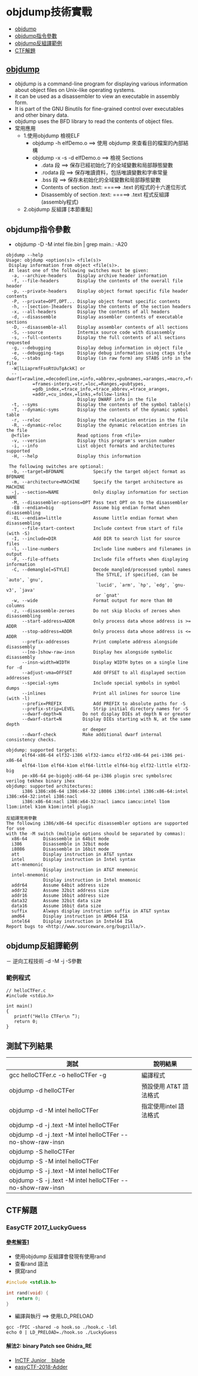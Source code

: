 # objdump技術實戰
- [objdump](#objdump)
- [objdump指令參數](#objdump指令參數)
- [objdump反組譯範例](#objdump反組譯範例)
- [CTF解題](#CTF解題)

## [objdump]()
- objdump is a command-line program for displaying various information about object files on Unix-like operating systems.
- it can be used as a disassembler to view an executable in assembly form. 
- It is part of the GNU Binutils for fine-grained control over executables and other binary data. 
- objdump uses the BFD library to read the contents of object files.
- 常用應用
  - 1.使用objdump 檢視ELF
    - objdump -h elfDemo.o ==> 使用 objdump 來查看目的檔案的內部結構
    - objdump -x -s -d elfDemo.o  ==> 檢視 Sections
      - .data 段 ==> 保存已經初始化了的全域變數和局部靜態變數
      - .rodata 段  ==> 保存唯讀資料，包括唯讀變數和字串常量
      - .bss 段 ==> 保存未初始化的全域變數和局部靜態變數
      - Contents of section .text:      =====> .text 的程式的十六進位形式
      - Disassembly of section .text:   =====> .text 程式反組譯(assembly程式)
  - 2.objdump 反組譯 [本節重點]

## objdump指令參數
- objdump -D -M intel file.bin | grep main.: -A20
```
objdump --help
Usage: objdump <option(s)> <file(s)>
 Display information from object <file(s)>.
 At least one of the following switches must be given:
  -a, --archive-headers    Display archive header information
  -f, --file-headers       Display the contents of the overall file header
  -p, --private-headers    Display object format specific file header contents
  -P, --private=OPT,OPT... Display object format specific contents
  -h, --[section-]headers  Display the contents of the section headers
  -x, --all-headers        Display the contents of all headers
  -d, --disassemble        Display assembler contents of executable sections
  -D, --disassemble-all    Display assembler contents of all sections
  -S, --source             Intermix source code with disassembly
  -s, --full-contents      Display the full contents of all sections requested
  -g, --debugging          Display debug information in object file
  -e, --debugging-tags     Display debug information using ctags style
  -G, --stabs              Display (in raw form) any STABS info in the file
  -W[lLiaprmfFsoRtUuTgAckK] or
  --dwarf[=rawline,=decodedline,=info,=abbrev,=pubnames,=aranges,=macro,=frames,
          =frames-interp,=str,=loc,=Ranges,=pubtypes,
          =gdb_index,=trace_info,=trace_abbrev,=trace_aranges,
          =addr,=cu_index,=links,=follow-links]
                           Display DWARF info in the file
  -t, --syms               Display the contents of the symbol table(s)
  -T, --dynamic-syms       Display the contents of the dynamic symbol table
  -r, --reloc              Display the relocation entries in the file
  -R, --dynamic-reloc      Display the dynamic relocation entries in the file
  @<file>                  Read options from <file>
  -v, --version            Display this program's version number
  -i, --info               List object formats and architectures supported
  -H, --help               Display this information

 The following switches are optional:
  -b, --target=BFDNAME           Specify the target object format as BFDNAME
  -m, --architecture=MACHINE     Specify the target architecture as MACHINE
  -j, --section=NAME             Only display information for section NAME
  -M, --disassembler-options=OPT Pass text OPT on to the disassembler
  -EB --endian=big               Assume big endian format when disassembling
  -EL --endian=little            Assume little endian format when disassembling
      --file-start-context       Include context from start of file (with -S)
  -I, --include=DIR              Add DIR to search list for source files
  -l, --line-numbers             Include line numbers and filenames in output
  -F, --file-offsets             Include file offsets when displaying information
  -C, --demangle[=STYLE]         Decode mangled/processed symbol names
                                  The STYLE, if specified, can be `auto', `gnu',
                                  `lucid', `arm', `hp', `edg', `gnu-v3', `java'
                                  or `gnat'
  -w, --wide                     Format output for more than 80 columns
  -z, --disassemble-zeroes       Do not skip blocks of zeroes when disassembling
      --start-address=ADDR       Only process data whose address is >= ADDR
      --stop-address=ADDR        Only process data whose address is <= ADDR
      --prefix-addresses         Print complete address alongside disassembly
      --[no-]show-raw-insn       Display hex alongside symbolic disassembly
      --insn-width=WIDTH         Display WIDTH bytes on a single line for -d
      --adjust-vma=OFFSET        Add OFFSET to all displayed section addresses
      --special-syms             Include special symbols in symbol dumps
      --inlines                  Print all inlines for source line (with -l)
      --prefix=PREFIX            Add PREFIX to absolute paths for -S
      --prefix-strip=LEVEL       Strip initial directory names for -S
      --dwarf-depth=N        Do not display DIEs at depth N or greater
      --dwarf-start=N        Display DIEs starting with N, at the same depth
                             or deeper
      --dwarf-check          Make additional dwarf internal consistency checks.      

objdump: supported targets: 
      elf64-x86-64 elf32-i386 elf32-iamcu elf32-x86-64 pei-i386 pei-x86-64 
      elf64-l1om elf64-k1om elf64-little elf64-big elf32-little elf32-big 
      pe-x86-64 pe-bigobj-x86-64 pe-i386 plugin srec symbolsrec verilog tekhex binary ihex
objdump: supported architectures: 
      i386 i386:x86-64 i386:x64-32 i8086 i386:intel i386:x86-64:intel i386:x64-32:intel i386:nacl 
      i386:x86-64:nacl i386:x64-32:nacl iamcu iamcu:intel l1om l1om:intel k1om k1om:intel plugin

反組譯常用參數
The following i386/x86-64 specific disassembler options are supported for use
with the -M switch (multiple options should be separated by commas):
  x86-64      Disassemble in 64bit mode
  i386        Disassemble in 32bit mode
  i8086       Disassemble in 16bit mode
  att         Display instruction in AT&T syntax
  intel       Display instruction in Intel syntax
  att-mnemonic
              Display instruction in AT&T mnemonic
  intel-mnemonic
              Display instruction in Intel mnemonic
  addr64      Assume 64bit address size
  addr32      Assume 32bit address size
  addr16      Assume 16bit address size
  data32      Assume 32bit data size
  data16      Assume 16bit data size
  suffix      Always display instruction suffix in AT&T syntax
  amd64       Display instruction in AMD64 ISA
  intel64     Display instruction in Intel64 ISA
Report bugs to <http://www.sourceware.org/bugzilla/>.
```
## objdump反組譯範例
－ 逆向工程技術 -d  -M -j -S參數

### 範例程式  
```
// helloCTFer.c
#include <stdio.h>

int main()
{
   printf("Hello CTFer\n ”);
   return 0;
}
```
## 測試下列結果

| 測試 | 說明結果  |
|------ | -------- |
|gcc helloCTFer.c -o helloCTFer -g|編譯程式|
|objdump -d helloCTFer |預設使用 AT&T 語法格式|
|objdump -d -M intel helloCTFer| 指定使用intel 語法格式|
|objdump -d -j .text -M intel helloCTFer ||
|objdump -d -j .text -M intel helloCTFer --no-show-raw-insn  ||
|objdump -S helloCTFer ||
|objdump -S -M intel helloCTFer||
|objdump -S -j .text -M intel helloCTFer ||
|objdump -S -j .text -M intel helloCTFer --no-show-raw-insn  ||

## CTF解題
### EasyCTF 2017_LuckyGuess 
#### [參考解答1](https://github.com/ss8651twtw/Reverse-CTF-writeups/tree/main/EasyCTF_LuckyGuess)
- 使用objdump 反組譯會發現有使用rand 
- 查看rand 語法
- 撰寫rand
```c
#include <stdlib.h>

int rand(void) {
	return 0;
}
```
- 編譯與執行 ==> 使用LD_PRELOAD
```
gcc -fPIC -shared -o hook.so ./hook.c -ldl
echo 0 | LD_PRELOAD=./hook.so ./LuckyGuess
```
#### 解法2: binary Patch see Ghidra_RE

- [InCTF Junior　blade](https://medium.com/@amustaque97/demystify-reverse-engineering-ctf-challenge-blade-40c45e7933c0)
- [easyCTF-2018-Adder](https://github.com/asinggih/easyCTF-2018-writeups/blob/master/Reverse_Engineering/Adder.md)
